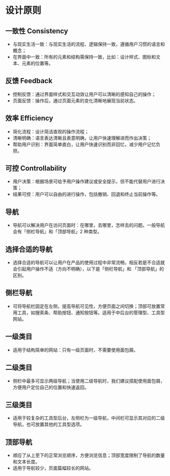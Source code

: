 # 设计原则

## 一致性 Consistency
- 与现实生活一致：与现实生活的流程、逻辑保持一致，遵循用户习惯的语言和概念；
- 在界面中一致：所有的元素和结构需保持一致，比如：设计样式、图标和文本、元素的位置等。
## 反馈 Feedback
- 控制反馈：通过界面样式和交互动效让用户可以清晰的感知自己的操作；
- 页面反馈：操作后，通过页面元素的变化清晰地展现当前状态。
## 效率 Efficiency
- 简化流程：设计简洁直观的操作流程；
- 清晰明确：语言表达清晰且表意明确，让用户快速理解进而作出决策；
- 帮助用户识别：界面简单直白，让用户快速识别而非回忆，减少用户记忆负担。
## 可控 Controllability
- 用户决策：根据场景可给予用户操作建议或安全提示，但不能代替用户进行决策；
- 结果可控：用户可以自由的进行操作，包括撤销、回退和终止当前操作等。


## 导航
- 导航可以解决用户在访问页面时：在哪里，去哪里，怎样去的问题。一般导航会有「侧栏导航」和「顶部导航」2 种类型。

## 选择合适的导航
- 选择合适的导航可以让用户在产品的使用过程中非常流畅，相反若是不合适就会引起用户操作不适（方向不明确），以下是「侧栏导航」和 「顶部导航」的区别。

## 侧栏导航
- 可将导航栏固定在左侧，提高导航可见性，方便页面之间切换；顶部可放置常用工具，如搜索条、帮助按钮、通知按钮等。适用于中后台的管理型、工具型网站。

## 一级类目
- 适用于结构简单的网站：只有一级页面时，不需要使用面包屑。

## 二级类目
- 侧栏中最多可显示两级导航；当使用二级导航时，我们建议搭配使用面包屑，方便用户定位自己的位置和快速返回。

## 三级类目
- 适用于较复杂的工具型后台，左侧栏为一级导航，中间栏可显示其对应的二级导航，也可放置其他的工具型选项。

## 顶部导航
- 顺应了从上至下的正常浏览顺序，方便浏览信息；顶部宽度限制了导航的数量和文本长度。
- 适用于导航较少，页面篇幅较长的网站。

